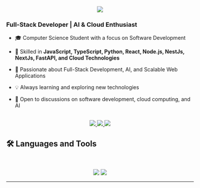 

<h1 align="center">
  <img src="https://readme-typing-svg.herokuapp.com/?font=Inter&size=48&center=true&vCenter=true&width=500&height=70&color=4493F8&duration=4000&lines=Hi+There!+👋;+I'm+Bereket+Tesfaye!;" />
</h1>


### Full-Stack Developer | AI & Cloud Enthusiast
- 🎓 Computer Science Student with a focus on Software Development

- 🚀 Skilled in **JavaScript, TypeScript, Python, React, Node.js, NestJs, NextJs, FastAPI, and Cloud Technologies**

- 🤖 Passionate about Full-Stack Development, AI, and Scalable Web Applications

- 💡 Always learning and exploring new technologies

- 💬 Open to discussions on software development, cloud computing, and AI
<br>
<div align="center">
  <a href="mailto:berekettesfaye7909@gmail.com">
    <img src="https://img.shields.io/badge/Gmail-333333?style=for-the-badge&logo=gmail&logoColor=red" />
  </a>
  <a href="https://www.linkedin.com/in/bereket-tesfaye-a71a202a5/" target="_blank">
    <img src="https://img.shields.io/badge/LinkedIn-0077B5?style=for-the-badge&logo=linkedin&logoColor=white" />
  </a>
  <a href="https://www.instagram.com/bek__tesfish/#" target="_blank">
    <img src="https://img.shields.io/badge/Instagram-000000?style=for-the-badge&logo=instagram&logoColor=golden" />
  </a>
</div>

## 🛠️ Languages and Tools

<br/>

<p align="center">
  <img src="https://skillicons.dev/icons?i=java,spring,ts,nodejs,react,nextjs,mongodb,postgres,python,tensorflow" />
  <img src="https://skillicons.dev/icons?i=html,css,tailwind,js,git,postman,figma" />
</p>

<hr/>



<br>




